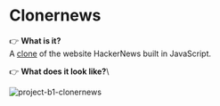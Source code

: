 # Clonernews

👉 **What is it?**\
A [clone](https://github.com/01-edu/public/tree/master/subjects/forum) of the website HackerNews built in JavaScript.

👉 **What does it look like?**\

![project-b1-clonernews](https://user-images.githubusercontent.com/87578863/129483297-d49992bf-c6fb-4220-ba23-30324303517f.jpg)

